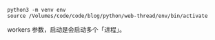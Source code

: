 ```
python3 -m venv env
source /Volumes/code/code/blog/python/web-thread/env/bin/activate
```

workers 参数，启动是会启动多个「进程」。